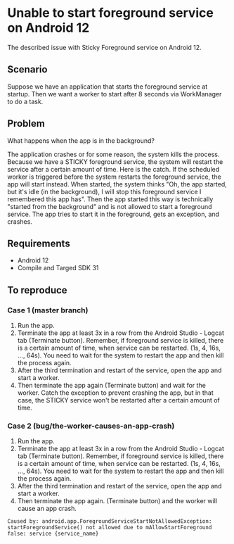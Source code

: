 # Unable to start foreground service on Android 12

The described issue with Sticky Foreground service on Android 12.

## Scenario
Suppose we have an application that starts the foreground service at startup. Then we want a worker to start after 8 seconds via WorkManager to do a task.

## Problem
What happens when the app is in the background? 

The application crashes or for some reason, the system kills the process. Because we have a STICKY foreground service, the system will restart the service after a certain amount of time.
Here is the catch. If the scheduled worker is triggered before the system restarts the foreground service, the app will start instead. When started, the system thinks "Oh, the app started, but it's idle (in the background), I will stop this foreground service I remembered this app has". Then the app started this way is technically "started from the background" and is not allowed to start a foreground service. The app tries to start it in the foreground, gets an exception, and crashes.

## Requirements
- Android 12
- Compile and Targed SDK 31


## To reproduce

### Case 1 (master branch)
1. Run the app.
2. Terminate the app at least 3x in a row from the Android Studio - Logcat tab (Terminate button). Remember, if foreground service is killed, there is a certain amount of time, when service can be restarted. (1s, 4, 16s, ..., 64s). You need to wait for the system to restart the app and then kill the process again.
3. After the third termination and restart of the service, open the app and start a worker.
4. Then terminate the app again (Terminate button) and wait for the worker. Catch the exception to prevent crashing the app, but in that case, the STICKY service won't be restarted after a certain amount of time.

### Case 2 (bug/the-worker-causes-an-app-crash)
1. Run the app.
2. Terminate the app at least 3x in a row from the Android Studio - Logcat tab (Terminate button). Remember, if foreground service is killed, there is a certain amount of time, when service can be restarted. (1s, 4, 16s, ..., 64s). You need to wait for the system to restart the app and then kill the process again.
3. After the third termination and restart of the service, open the app and start a worker.
4. Then terminate the app again. (Terminate button) and the worker will cause an app crash.

```
Caused by: android.app.ForegroundServiceStartNotAllowedException: startForegroundService() not allowed due to mAllowStartForeground false: service {service_name}
```
